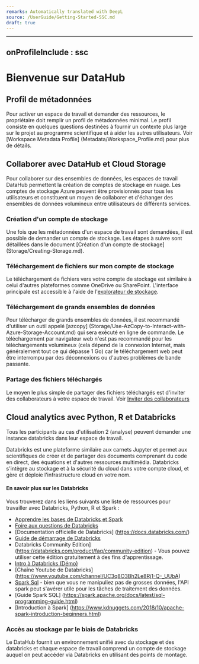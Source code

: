 ```yaml
---
remarks: Automatically translated with DeepL
source: /UserGuide/Getting-Started-SSC.md
draft: true
---
```


---
onProfileInclude : ssc
---
# Bienvenue sur DataHub

## Profil de métadonnées

Pour activer un espace de travail et demander des ressources, le propriétaire doit remplir un profil de métadonnées minimal. Le profil consiste en quelques questions destinées à fournir un contexte plus large sur le projet au programme scientifique et à aider les autres utilisateurs. Voir [Workspace Metadata Profile] (Metadata/Workspace_Profile.md) pour plus de détails.

## Collaborer avec DataHub et Cloud Storage

Pour collaborer sur des ensembles de données, les espaces de travail DataHub permettent la création de comptes de stockage en nuage. Les comptes de stockage Azure peuvent être provisionnés pour tous les utilisateurs et constituent un moyen de collaborer et d'échanger des ensembles de données volumineux entre utilisateurs de différents services.

### Création d'un compte de stockage

Une fois que les métadonnées d'un espace de travail sont demandées, il est possible de demander un compte de stockage. Les étapes à suivre sont détaillées dans le document [Création d'un compte de stockage] (Storage/Creating-Storage.md).

### Téléchargement de fichiers sur mon compte de stockage

Le téléchargement de fichiers vers votre compte de stockage est similaire à celui d'autres plateformes comme OneDrive ou SharePoint. L'interface principale est accessible à l'aide de l'[explorateur de stockage](Storage/Storage-Explorer.md).

### Téléchargement de grands ensembles de données

Pour télécharger de grands ensembles de données, il est recommandé d'utiliser un outil appelé [azcopy] (Storage/Use-AzCopy-to-Interact-with-Azure-Storage-Account.md) qui sera exécuté en ligne de commande. Le téléchargement par navigateur web n'est pas recommandé pour les téléchargements volumineux (cela dépend de la connexion Internet, mais généralement tout ce qui dépasse 1 Go) car le téléchargement web peut être interrompu par des déconnexions ou d'autres problèmes de bande passante.

### Partage des fichiers téléchargés

Le moyen le plus simple de partager des fichiers téléchargés est d'inviter des collaborateurs à votre espace de travail. Voir [Inviter des collaborateurs](Projects/Invite-Users.md)

## Cloud analytics avec Python, R et Databricks

Tous les participants au cas d'utilisation 2 (analyse) peuvent demander une instance databricks dans leur espace de travail.

Databricks est une plateforme similaire aux carnets Jupyter et permet aux scientifiques de créer et de partager des documents comprenant du code en direct, des équations et d'autres ressources multimédia. Databricks s'intègre au stockage et à la sécurité du cloud dans votre compte cloud, et gère et déploie l'infrastructure cloud en votre nom.

#### En savoir plus sur les Databricks

Vous trouverez dans les liens suivants une liste de ressources pour travailler avec Databricks, Python, R et Spark :

- [Apprendre les bases de Databricks et Spark](Databricks/Databricks-and-Spark-SQL-tutoriels)
- [Foire aux questions de Databricks](Databricks/Databricks-FAQ.md)
- [Documentation officielle de Databricks] (https://docs.databricks.com/)
- [Guide de démarrage de Databricks]( https://docs.databricks.com/getting-started/index.html)
- Databricks Community Edition] (https://databricks.com/product/faq/community-edition) - Vous pouvez utiliser cette édition gratuitement à des fins d'apprentissage.
- [Intro à Databricks (Démo)](https://www.youtube.com/watch?v=n-yt_3HvkOI&t=27s)
- [Chaîne Youtube de Databricks] (https://www.youtube.com/channel/UC3q8O3Bh2Le8Rj1-Q-_UUbA)
- [Spark Sql](https://docs.databricks.com/spark/latest/spark-sql/index.html) - bien que vous ne manipuliez pas de grosses données, l'API spark peut s'avérer utile pour les tâches de traitement des données.
- [Guide Spark SQL] (https://spark.apache.org/docs/latest/sql-programming-guide.html)
- [Introduction à Spark] (https://www.kdnuggets.com/2018/10/apache-spark-introduction-beginners.html)

### Accès au stockage par le biais de Databricks

Le DataHub fournit un environnement unifié avec du stockage et des databricks et chaque espace de travail comprend un compte de stockage auquel on peut accéder via Databricks en utilisant des points de montage.



